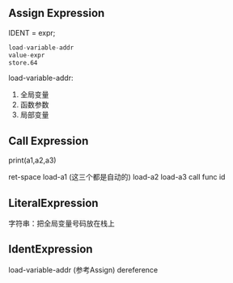 ## Assign Expression

IDENT = expr;

```s
load-variable-addr
value-expr
store.64
```

load-variable-addr:

1. 全局变量
2. 函数参数
3. 局部变量

## Call Expression

print(a1,a2,a3)

ret-space
load-a1 (这三个都是自动的)
load-a2
load-a3
call func id


## LiteralExpression
字符串：把全局变量号码放在栈上

## IdentExpression

load-variable-addr (参考Assign)
dereference